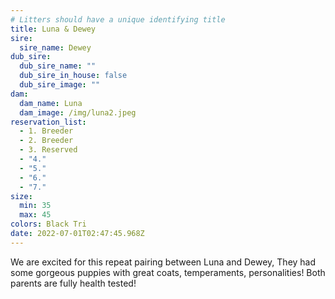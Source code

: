 ```yaml
---
# Litters should have a unique identifying title
title: Luna & Dewey
sire:
  sire_name: Dewey
dub_sire:
  dub_sire_name: ""
  dub_sire_in_house: false
  dub_sire_image: ""
dam:
  dam_name: Luna
  dam_image: /img/luna2.jpeg
reservation_list:
  - 1. Breeder
  - 2. Breeder
  - 3. Reserved
  - "4."
  - "5."
  - "6."
  - "7."
size:
  min: 35
  max: 45
colors: Black Tri
date: 2022-07-01T02:47:45.968Z
---
```

We are excited for this repeat pairing between Luna and Dewey, They had some gorgeous puppies with great coats, temperaments, personalities! Both parents are fully health tested!